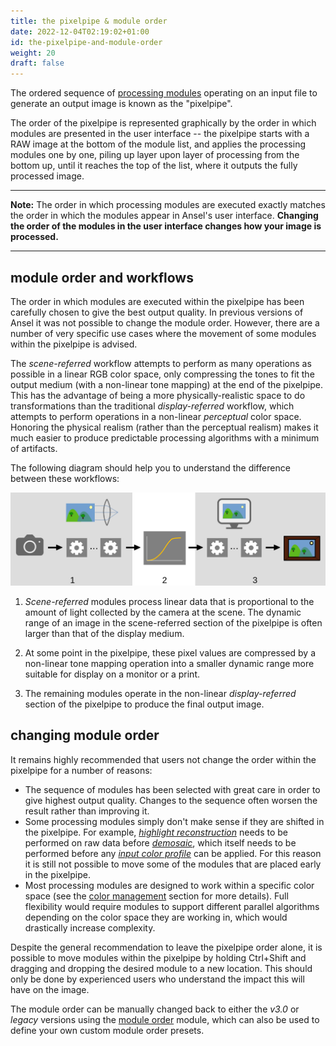 ```yaml
---
title: the pixelpipe & module order
date: 2022-12-04T02:19:02+01:00
id: the-pixelpipe-and-module-order
weight: 20
draft: false
---
```


The ordered sequence of [processing modules](../../module-reference/processing-modules/_index.md) operating on an input file to generate an output image is known as the "pixelpipe".

The order of the pixelpipe is represented graphically by the order in which modules are presented in the user interface -- the pixelpipe starts with a RAW image at the bottom of the module list, and applies the processing modules one by one, piling up layer upon layer of processing from the bottom up, until it reaches the top of the list, where it outputs the fully processed image.

---

**Note:** The order in which processing modules are executed exactly matches the order in which the modules appear in Ansel's user interface. **Changing the order of the modules in the user interface changes how your image is processed.**

---

## module order and workflows

The order in which modules are executed within the pixelpipe has been carefully chosen to give the best output quality. In previous versions of Ansel it was not possible to change the module order. However, there are a number of very specific use cases where the movement of some modules within the pixelpipe is advised.

The _scene-referred_ workflow attempts to perform as many operations as possible in a linear RGB color space, only compressing the tones to fit the output medium (with a non-linear tone mapping) at the end of the pixelpipe. This has the advantage of being a more physically-realistic space to do transformations than the traditional _display-referred_ workflow, which attempts to perform operations in a non-linear _perceptual_ color space. Honoring the physical realism (rather than the perceptual realism) makes it much easier to produce predictable processing algorithms with a minimum of artifacts.

The following diagram should help you to understand the difference between these workflows:

![scene-referred and display-referred modules](./the-pixelpipe-and-module-order/scene-display-workflows.png)

1. _Scene-referred_ modules process linear data that is proportional to the amount of light collected by the camera at the scene. The dynamic range of an image in the scene-referred section of the pixelpipe is often larger than that of the display medium.

2. At some point in the pixelpipe, these pixel values are compressed by a non-linear tone mapping operation into a smaller dynamic range more suitable for display on a monitor or a print.

3. The remaining modules operate in the non-linear _display-referred_ section of the pixelpipe to produce the final output image.

## changing module order

It remains highly recommended that users not change the order within the pixelpipe for a number of reasons:

- The sequence of modules has been selected with great care in order to give highest output quality. Changes to the sequence often worsen the result rather than improving it.
- Some processing modules simply don't make sense if they are shifted in the pixelpipe. For example, [_highlight reconstruction_](../../../module-reference/processing-modules/highlight-reconstruction.md) needs to be performed on raw data before [_demosaic_](../../../module-reference/processing-modules/demosaic.md), which itself needs to be performed before any [_input color profile_](../../../module-reference/processing-modules/input-color-profile.md) can be applied. For this reason it is still not possible to move some of the modules that are placed early in the pixelpipe.
- Most processing modules are designed to work within a specific color space (see the [color management](../../../special-topics/color-management/_index.md) section for more details). Full flexibility would require modules to support different parallel algorithms depending on the color space they are working in, which would drastically increase complexity.

Despite the general recommendation to leave the pixelpipe order alone, it is possible to move modules within the pixelpipe by holding Ctrl+Shift and dragging and dropping the desired module to a new location. This should only be done by experienced users who understand the impact this will have on the image.

The module order can be manually changed back to either the _v3.0_ or _legacy_ versions using the [module order](../../../module-reference/utility-modules/darkroom/module-order.md) module, which can also be used to define your own custom module order presets.
